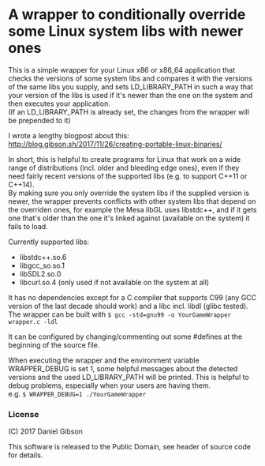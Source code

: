 # A wrapper to conditionally override some Linux system libs with newer ones

This is a simple wrapper for your Linux x86 or x86_64 application that
checks the versions of some system libs and compares it with the versions
of the same libs you supply, and sets LD_LIBRARY_PATH in such a way that
your version of the libs is used if it's newer than the one on the system
and then executes your application.  
(If an LD_LIBRARY_PATH is already set, the changes from the wrapper will
 be prepended to it)
 
 I wrote a lengthy blogpost about this: http://blog.gibson.sh/2017/11/26/creating-portable-linux-binaries/

In short, this is helpful to create programs for Linux that work on a wide range of
distributions (incl. older and bleeding edge ones), even if they need
fairly recent versions of the supported libs (e.g. to support C++11 or C++14).  
By making sure you only override the system libs if the supplied version is newer,
the wrapper prevents conflicts with other system libs that depend on the
overriden ones, for example the Mesa libGL uses libstdc++, and if it gets one
that's older than the one it's linked against (available on the system)
it fails to load.

Currently supported libs:
- libstdc++.so.6
- libgcc_so.so.1
- libSDL2.so.0
- libcurl.so.4 (only used if not available on the system at all)

It has no dependencies except for a C compiler that supports C99 (any GCC
version of the last decade should work) and a libc incl. libdl (glibc tested).  
The wrapper can be built with `$ gcc -std=gnu99 -o YourGameWrapper wrapper.c -ldl`

It can be configured by changing/commenting out some #defines at the beginning
of the source file.

When executing the wrapper and the environment variable WRAPPER_DEBUG
is set 1, some helpful messages about the detected versions and the used
LD_LIBRARY_PATH will be printed. This is helpful to debug problems,
especially when your users are having them.  
e.g. `$ WRAPPER_DEBUG=1 ./YourGameWrapper`

### License

(C) 2017 Daniel Gibson

This software is released to the Public Domain, see header of source code for details.
